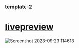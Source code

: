 ### template-2

# [livepreview](https://seifakmal.github.io/template-3.github.io/)

![Screenshot 2023-09-23 114613](https://github.com/SeifAkmal/HTML-CSS-Design-Number-One/assets/141640276/52ea5a45-1944-4990-b14b-da79592750ef)
